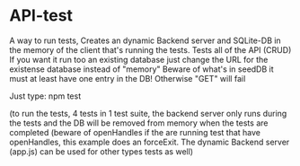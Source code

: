# API-test
A way to run tests, 
Creates an dynamic Backend server and SQLite-DB in the memory of the client that's running the tests.
Tests all of the API (CRUD) If you want it run too an existing database just change the URL for the existense database instead of "memory" 
Beware of what's in seedDB it must at least have one entry in the DB! Otherwise "GET" will fail

Just type: 
npm test 

(to run the tests, 4 tests in 1 test suite, the backend server only runs during the tests and the DB will be removed from memory when the tests are completed (beware of openHandles if the are running test that have openHandles, this example does an forceExit. The dynamic Backend server (app.js) can be used for other types tests as well)

